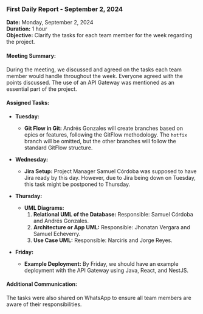 ### First Daily Report - September 2, 2024

**Date:** Monday, September 2, 2024  
**Duration:** 1 hour  
**Objective:** Clarify the tasks for each team member for the week regarding the project.

#### Meeting Summary:
During the meeting, we discussed and agreed on the tasks each team member would handle throughout the week. Everyone agreed with the points discussed. The use of an API Gateway was mentioned as an essential part of the project.

#### Assigned Tasks:

- **Tuesday:**
  - **Git Flow in Git:** Andrés Gonzales will create branches based on epics or features, following the GitFlow methodology. The `hotfix` branch will be omitted, but the other branches will follow the standard GitFlow structure.

- **Wednesday:**
  - **Jira Setup:** Project Manager Samuel Córdoba was supposed to have Jira ready by this day. However, due to Jira being down on Tuesday, this task might be postponed to Thursday.

- **Thursday:**
  - **UML Diagrams:**
    1. **Relational UML of the Database:** Responsible: Samuel Córdoba and Andrés Gonzales.
    2. **Architecture or App UML:** Responsible: Jhonatan Vergara and Samuel Echeverry.
    3. **Use Case UML:** Responsible: Narciris and Jorge Reyes.

- **Friday:**
  - **Example Deployment:** By Friday, we should have an example deployment with the API Gateway using Java, React, and NestJS.

#### Additional Communication:
The tasks were also shared on WhatsApp to ensure all team members are aware of their responsibilities.